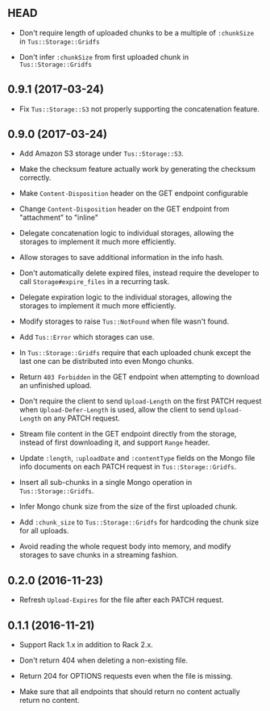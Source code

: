 ## HEAD

* Don't require length of uploaded chunks to be a multiple of `:chunkSize` in `Tus::Storage::Gridfs`

* Don't infer `:chunkSize` from first uploaded chunk in `Tus::Storage::Gridfs`

## 0.9.1 (2017-03-24)

* Fix `Tus::Storage::S3` not properly supporting the concatenation feature.

## 0.9.0 (2017-03-24)

* Add Amazon S3 storage under `Tus::Storage::S3`.

* Make the checksum feature actually work by generating the checksum correctly.

* Make `Content-Disposition` header on the GET endpoint configurable

* Change `Content-Disposition` header on the GET endpoint from "attachment" to
  "inline"

* Delegate concatenation logic to individual storages, allowing the storages
  to implement it much more efficiently.

* Allow storages to save additional information in the info hash.

* Don't automatically delete expired files, instead require the developer to
  call `Storage#expire_files` in a recurring task.

* Delegate expiration logic to the individual storages, allowing the storages
  to implement it much more efficiently.

* Modify storages to raise `Tus::NotFound` when file wasn't found.

* Add `Tus::Error` which storages can use.

* In `Tus::Storage::Gridfs` require that each uploaded chunk except the last
  one can be distributed into even Mongo chunks.

* Return `403 Forbidden` in the GET endpoint when attempting to download an
  unfinished upload.

* Don't require the client to send `Upload-Length` on the first PATCH request
  when `Upload-Defer-Length` is used, allow the client to send `Upload-Length`
  on any PATCH request.

* Stream file content in the GET endpoint directly from the storage, instead of
  first downloading it, and support `Range` header.

* Update `:length`, `:uploadDate` and `:contentType` fields on the Mongo file
  info documents on each PATCH request in `Tus::Storage::Gridfs`.

* Insert all sub-chunks in a single Mongo operation in `Tus::Storage::Gridfs`.

* Infer Mongo chunk size from the size of the first uploaded chunk.

* Add `:chunk_size` to `Tus::Storage::Gridfs` for hardcoding the chunk size for
  all uploads.

* Avoid reading the whole request body into memory, and modify storages to
  save chunks in a streaming fashion.

## 0.2.0 (2016-11-23)

* Refresh `Upload-Expires` for the file after each PATCH request.

## 0.1.1 (2016-11-21)

* Support Rack 1.x in addition to Rack 2.x.

* Don't return 404 when deleting a non-existing file.

* Return 204 for OPTIONS requests even when the file is missing.

* Make sure that all endpoints that should return no content actually return
  no content.
